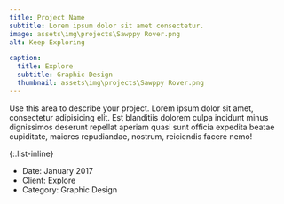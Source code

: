 ```yaml
---
title: Project Name
subtitle: Lorem ipsum dolor sit amet consectetur.
image: assets\img\projects\Sawppy Rover.png
alt: Keep Exploring

caption:
  title: Explore
  subtitle: Graphic Design
  thumbnail: assets\img\projects\Sawppy Rover.png
---
```


Use this area to describe your project. Lorem ipsum dolor sit amet, consectetur adipisicing elit. Est blanditiis dolorem culpa incidunt minus dignissimos deserunt repellat aperiam quasi sunt officia expedita beatae cupiditate, maiores repudiandae, nostrum, reiciendis facere nemo!

{:.list-inline}

- Date: January 2017
- Client: Explore
- Category: Graphic Design
